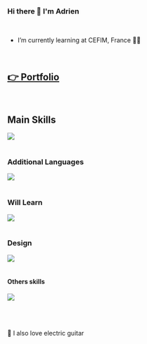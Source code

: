 ### Hi there 👋 I'm Adrien
<br>

- I’m currently learning at CEFIM, France 👨‍💻

<br>

## [👉 Portfolio](https://adrienthevon.fr)

<br>

## Main Skills

<a href="https://skillicons.dev">
  <img src="https://skillicons.dev/icons?i=html,css,scss,js,ts,react,vite,nextjs,threejs,nodejs,express,nest,docker,postgres,mongodb," />
</a>

<br>
<br>

### Additional Languages

<a href="https://skillicons.dev">
  <img src="https://skillicons.dev/icons?i=mysql,php,wordpress,tailwind," />
</a>

<br>
<br>

### Will Learn

<a href="https://skillicons.dev">
  <img src="https://skillicons.dev/icons?i=gatsby,vue,nuxtjs,redux,angular," />
</a>

<br>
<br>

### Design

<a href="https://skillicons.dev">
  <img src="https://skillicons.dev/icons?i=figma,xd,ai,ps," />
</a>

<br>
<br>

#### Others skills

<a href="https://skillicons.dev">
  <img src="https://skillicons.dev/icons?i=github,git,vercel,aws,postman,codepen,ableton,discord,instagram,linkedin," />
</a>

<br>
<br>
<br>
<br>

 🎸 I also love electric guitar

